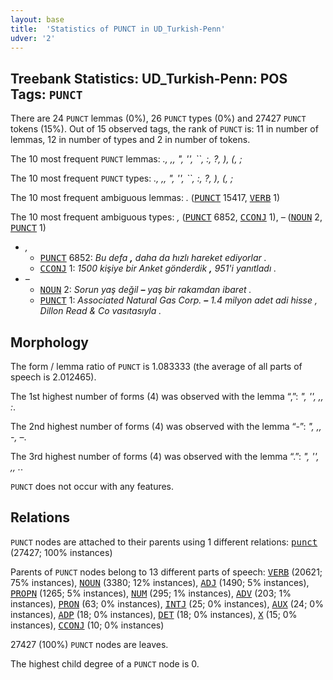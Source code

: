 ```yaml
---
layout: base
title:  'Statistics of PUNCT in UD_Turkish-Penn'
udver: '2'
---
```


## Treebank Statistics: UD_Turkish-Penn: POS Tags: `PUNCT`

There are 24 `PUNCT` lemmas (0%), 26 `PUNCT` types (0%) and 27427 `PUNCT` tokens (15%).
Out of 15 observed tags, the rank of `PUNCT` is: 11 in number of lemmas, 12 in number of types and 2 in number of tokens.

The 10 most frequent `PUNCT` lemmas: <em>., ,, ", '', ``, :, ?, ), (, ;</em>

The 10 most frequent `PUNCT` types:  <em>., ,, ", '', ``, :, ?, ), (, ;</em>

The 10 most frequent ambiguous lemmas: <em>.</em> (<tt><a href="tr_penn-pos-PUNCT.html">PUNCT</a></tt> 15417, <tt><a href="tr_penn-pos-VERB.html">VERB</a></tt> 1)

The 10 most frequent ambiguous types:  <em>,</em> (<tt><a href="tr_penn-pos-PUNCT.html">PUNCT</a></tt> 6852, <tt><a href="tr_penn-pos-CCONJ.html">CCONJ</a></tt> 1), <em>–</em> (<tt><a href="tr_penn-pos-NOUN.html">NOUN</a></tt> 2, <tt><a href="tr_penn-pos-PUNCT.html">PUNCT</a></tt> 1)


* <em>,</em>
  * <tt><a href="tr_penn-pos-PUNCT.html">PUNCT</a></tt> 6852: <em>Bu defa <b>,</b> daha da hızlı hareket ediyorlar .</em>
  * <tt><a href="tr_penn-pos-CCONJ.html">CCONJ</a></tt> 1: <em>1500 kişiye bir Anket gönderdik <b>,</b> 951'i yanıtladı .</em>
* <em>–</em>
  * <tt><a href="tr_penn-pos-NOUN.html">NOUN</a></tt> 2: <em>Sorun yaş değil <b>–</b> yaş bir rakamdan ibaret .</em>
  * <tt><a href="tr_penn-pos-PUNCT.html">PUNCT</a></tt> 1: <em>Associated Natural Gas Corp. <b>–</b> 1.4 milyon adet adi hisse , Dillon Read & Co vasıtasıyla .</em>

## Morphology

The form / lemma ratio of `PUNCT` is 1.083333 (the average of all parts of speech is 2.012465).

The 1st highest number of forms (4) was observed with the lemma “,”: <em>", '', ,, :</em>.

The 2nd highest number of forms (4) was observed with the lemma “-”: <em>", ,, -, –</em>.

The 3rd highest number of forms (4) was observed with the lemma “.”: <em>", '', ,, .</em>.

`PUNCT` does not occur with any features.


## Relations

`PUNCT` nodes are attached to their parents using 1 different relations: <tt><a href="tr_penn-dep-punct.html">punct</a></tt> (27427; 100% instances)

Parents of `PUNCT` nodes belong to 13 different parts of speech: <tt><a href="tr_penn-pos-VERB.html">VERB</a></tt> (20621; 75% instances), <tt><a href="tr_penn-pos-NOUN.html">NOUN</a></tt> (3380; 12% instances), <tt><a href="tr_penn-pos-ADJ.html">ADJ</a></tt> (1490; 5% instances), <tt><a href="tr_penn-pos-PROPN.html">PROPN</a></tt> (1265; 5% instances), <tt><a href="tr_penn-pos-NUM.html">NUM</a></tt> (295; 1% instances), <tt><a href="tr_penn-pos-ADV.html">ADV</a></tt> (203; 1% instances), <tt><a href="tr_penn-pos-PRON.html">PRON</a></tt> (63; 0% instances), <tt><a href="tr_penn-pos-INTJ.html">INTJ</a></tt> (25; 0% instances), <tt><a href="tr_penn-pos-AUX.html">AUX</a></tt> (24; 0% instances), <tt><a href="tr_penn-pos-ADP.html">ADP</a></tt> (18; 0% instances), <tt><a href="tr_penn-pos-DET.html">DET</a></tt> (18; 0% instances), <tt><a href="tr_penn-pos-X.html">X</a></tt> (15; 0% instances), <tt><a href="tr_penn-pos-CCONJ.html">CCONJ</a></tt> (10; 0% instances)

27427 (100%) `PUNCT` nodes are leaves.

The highest child degree of a `PUNCT` node is 0.

